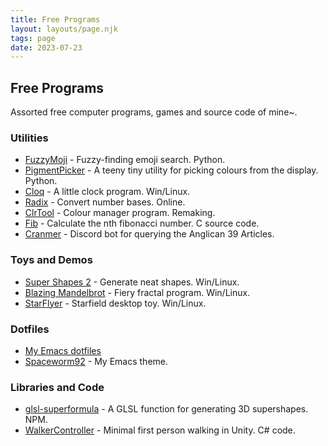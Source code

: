 ```yaml
---
title: Free Programs
layout: layouts/page.njk
tags: page
date: 2023-07-23
---
```


## Free Programs

Assorted free computer programs, games and source code of mine~. 

### Utilities 

* [FuzzyMoji](https://github.com/Softwave/AssortedPrograms/releases/tag/fuzzy-moji) - Fuzzy-finding emoji search. Python.
* [PigmentPicker](https://softwave.itch.io/pigment-picker) - A teeny tiny utility for picking colours from the display. Python.
* [Cloq](https://softwave.itch.io/cloq) - A little clock program. Win/Linux.
* [Radix](https://www.s0ftwave.com/radix-app/) - Convert number bases. Online.
* [ClrTool](https://github.com/Softwave/ClrTool) - Colour manager program. Remaking.
* [Fib](https://github.com/Softwave/AssortedPrograms/tree/main/fib) - Calculate the nth fibonacci number. C source code. 
* [Cranmer](https://github.com/Softwave/Cranmer) - Discord bot for querying the Anglican 39 Articles.

### Toys and Demos

* [Super Shapes 2](https://www.s0ftwave.com/supershapes/) - Generate neat shapes. Win/Linux.
* [Blazing Mandelbrot](https://softwave.itch.io/blazing-mandelbrot) - Fiery fractal program. Win/Linux.
* [StarFlyer](https://softwave.itch.io/starflyer) - Starfield desktop toy. Win/Linux.

### Dotfiles

* [My Emacs dotfiles](https://github.com/Softwave/emacs.d)
* [Spaceworm92](https://github.com/Softwave/Spaceworm92) - My Emacs theme.

### Libraries and Code

* [glsl-superformula](https://github.com/Softwave/glsl-superformula) - A GLSL function for generating 3D supershapes. NPM. 
* [WalkerController](https://github.com/Softwave/WalkerController) - Minimal first person walking in Unity. C# code. 

